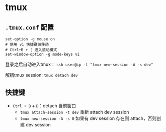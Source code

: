 # tmux

## `.tmux.conf` 配置

```
set-option -g mouse on
# 使用 vi 快捷键做移动
# Ctrl+B + [ 进入滚动模式
set-window-option -g mode-keys vi
```

登录之后自动进入tmux：
`ssh user@ip -t "tmux new-session -A -s dev"`

解耦tmux session: `tmux detach dev`

## 快捷键

- `Ctrl + B` + `D`：detach 当前窗口
  - `tmux attach-session -t dev` 重新 attach dev session
  - `tmux new-session -A -s 0` 如果有 dev session 存在则 attach，否则创建 dev session
